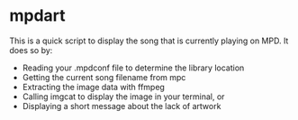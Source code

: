 # mpdart


This is a quick script to display the song that is currently playing on MPD.
It does so by:

- Reading your .mpdconf file to determine the library location
- Getting the current song filename from mpc
- Extracting the image data with ffmpeg
- Calling imgcat to display the image in your terminal, or
 - Displaying a short message about the lack of artwork
